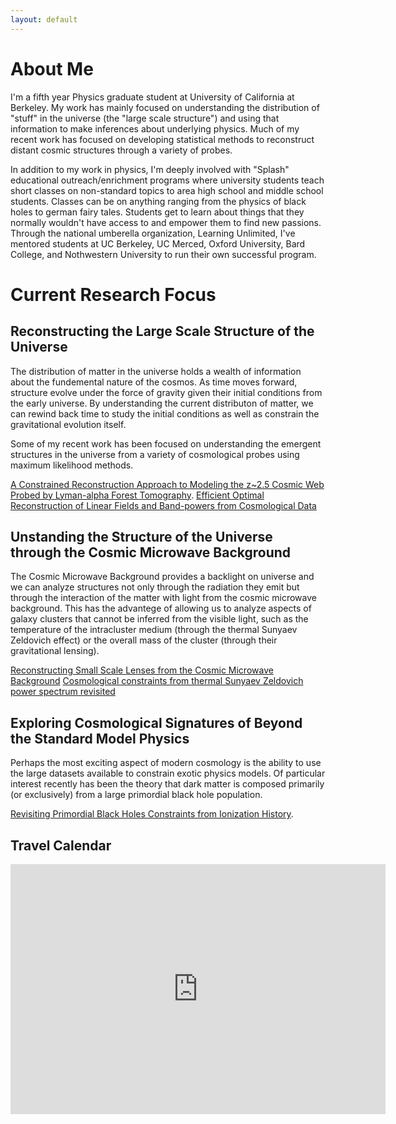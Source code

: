 ```yaml
---
layout: default
---
```



# About Me

I'm a fifth year Physics graduate student at University of California at Berkeley. My work has mainly focused on understanding the distribution of "stuff" in the universe (the "large scale structure") and using that information to make inferences about underlying physics. Much of my recent work has focused on developing statistical methods to reconstruct distant cosmic structures through a variety of probes.

In addition to my work in physics, I'm deeply involved with "Splash" educational outreach/enrichment programs where university students teach short classes on non-standard topics to area high school and middle school students. Classes can be on anything ranging from the physics of black holes to german fairy tales. Students get to learn about things that they normally wouldn't have access to and empower them to find new passions. Through the national umberella organization, Learning Unlimited, I've mentored students at UC Berkeley, UC Merced, Oxford University, Bard College, and Nothwestern University to run their own successful program. 

# Current Research Focus

## Reconstructing the Large Scale Structure of the Universe

The distribution of matter in the universe holds a wealth of information about the fundemental nature of the cosmos. As time moves forward, structure evolve under the force of gravity given their initial conditions from the early universe. By understanding the current distributon of matter, we can rewind back time to study the initial conditions as well as constrain the gravitational evolution itself. 

Some of my recent work has been focused on understanding the emergent structures in the universe from a variety of cosmological probes using maximum likelihood methods.

[A Constrained Reconstruction Approach to Modeling the z~2.5 Cosmic Web Probed by Lyman-alpha Forest Tomography](https://arxiv.org/abs/1903.09049).
[Efficient Optimal Reconstruction of Linear Fields and Band-powers from Cosmological Data](https://arxiv.org/abs/1810.00503)


## Unstanding the Structure of the Universe through the Cosmic Microwave Background

The Cosmic Microwave Background provides a backlight on universe and we can analyze structures not only through the radiation they emit but through the interaction of the matter with light from the cosmic microwave background. This has the advantege of allowing us to analyze aspects of galaxy clusters that cannot be inferred from the visible light, such as the temperature of the intracluster medium (through the thermal Sunyaev Zeldovich effect) or the overall mass of the cluster (through their gravitational lensing).

[Reconstructing Small Scale Lenses from the Cosmic Microwave Background](https://arxiv.org/abs/1710.10236)
[Cosmological constraints from thermal Sunyaev Zeldovich power spectrum revisited](https://arxiv.org/abs/1609.01850)


## Exploring Cosmological Signatures of Beyond the Standard Model Physics

Perhaps the most exciting aspect of modern cosmology is the ability to use the large datasets available to constrain exotic physics models. Of particular interest recently has been the theory that dark matter is composed primarily (or exclusively) from a large primordial black hole population.

[Revisiting Primordial Black Holes Constraints from Ionization History](https://arxiv.org/abs/1612.07264).

## Travel Calendar
<iframe src="https://calendar.google.com/calendar/embed?height=400&amp;wkst=1&amp;bgcolor=%23FFFFFF&amp;src=nnc2b9g4mr2f83dqgvkkh2km7s%40group.calendar.google.com&amp;color=%2342104A&amp;ctz=Asia%2FTokyo" style="border-width:0" width="600" height="400" frameborder="0" scrolling="no"></iframe>
